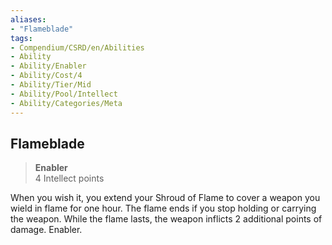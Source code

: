 ```yaml
---
aliases:
- "Flameblade"
tags:
- Compendium/CSRD/en/Abilities
- Ability
- Ability/Enabler
- Ability/Cost/4
- Ability/Tier/Mid
- Ability/Pool/Intellect
- Ability/Categories/Meta
---
```


  
## Flameblade  
>**Enabler**  
>4 Intellect points
  
When you wish it, you extend your Shroud of Flame to cover a weapon you wield in flame for one hour. The flame ends if you stop holding or carrying the weapon. While the flame lasts, the weapon inflicts 2 additional points of damage. Enabler.